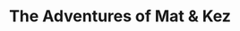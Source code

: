 ---
layout: home
title: The Adventures of Mat & Kez
seo:
  title: Home
  description: Team bagel on tour
  image:
    url: Hebrides-024.jpg
    alt: "Vanessa and the mountains"
---